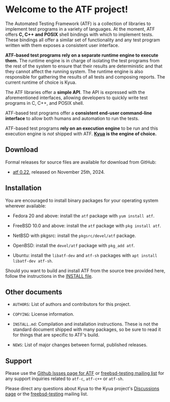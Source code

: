 # Welcome to the ATF project!

The Automated Testing Framework (ATF) is a collection of libraries to
implement test programs in a variety of languages.
At the moment, ATF offers **C, C++ and POSIX** shell bindings with which to implement tests.
These bindings all offer a similar set of functionality and any test
program written with them exposes a consistent user interface.

**ATF-based test programs rely on a separate runtime engine to execute them.**
The runtime engine is in charge of isolating the test programs from the
rest of the system to ensure that their results are deterministic and that
they cannot affect the running system. The runtime engine is also
responsible for gathering the results of all tests and composing reports.
The current runtime of choice is Kyua.

The ATF libraries offer a **simple API**. The API is expressed with the aforementioned
interfaces, allowing developers to quickly write test programs in C, C++, and POSIX shell.

ATF-based test programs offer a **consistent end-user command-line
interface** to allow both humans and automation to run the tests.

ATF-based test programs **rely on an execution engine** to be run and
this execution engine is _not_ shipped with ATF.
**[Kyua](https://github.com/jmmv/kyua/) is the engine of choice.**

## Download

Formal releases for source files are available for download from GitHub:

-   [atf 0.22](https://github.com/freebsd/atf/releases/tag/atf-0.22), released on November 25th, 2024.

## Installation

You are encouraged to install binary packages for your operating system
wherever available:

-   Fedora 20 and above: install the `atf` package with `yum install atf`.

-   FreeBSD 10.0 and above: install the `atf` package with `pkg install atf`.

-   NetBSD with pkgsrc: install the `pkgsrc/devel/atf` package.

-   OpenBSD: install the `devel/atf` package with `pkg_add atf`.

-   Ubuntu: install the `libatf-dev` and `atf-sh` packages with
    `apt install libatf-dev atf-sh`.

Should you want to build and install ATF from the source tree provided
here, follow the instructions in the [INSTALL file](INSTALL).

## Other documents

-   `AUTHORS`: List of authors and contributors for this project.

-   `COPYING`: License information.

-   `INSTALL.md`: Compilation and installation instructions. These is not the
    standard document shipped with many packages, so be sure to read it for
    things that are specific to ATF's build.

-   `NEWS`: List of major changes between formal, published releases.

## Support

Please use the
[Github Issses page for ATF](https://github.com/freebsd/atf/issues) or
[freebsd-testing mailing list](freebsd-testing@freebsd.org)
for any support inquiries related to `atf-c`, `atf-c++` or `atf-sh`.

Please direct any questions about Kyua to the Kyua project's [Discussions page](https://github.com/freebsd/kyua/discussions) or the [freebsd-testing](freebsd-testing@freebsd.org) mailing list.
